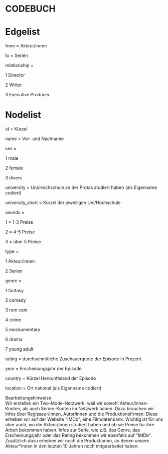 # CODEBUCH					
					
# Edgelist  	

from = Akteur/innen  

to = Serien 	

relationship =

1 Director 

2 Writer

3 Executive Producer


# Nodelist					
id = Kürzel	

name = Vor- und Nachname 

sex =

1 male 

2 female 

3 divers

university = Uni/Hochschule an der Protas studiert haben (als Eigenname codiert)

university_short = Kürzel der jeweiligen Uni/Hochschule

awards = 

1 = 1-3 Preise

2 = 4-5 Preise

3 = über 5 Preise


type =

1 Akteur/innen 

2 Serien	

genre = 

1 fantasy

2 comedy

3 rom com 

4 crime 

5 mockumentary

6 drama 

7 young adult		

rating = durchschnittliche Zuschauerquote der Episode in Prozent	

year = Erscheinungsjahr	der Episode

country = Kürzel Herkunftsland der Episode 

location = Ort national (als Eigenname codiert)

Bearbeitungshinweise					
Wir erstellen ein Two-Mode-Netzwerk, weil wir sowohl Akteur/innen-Knoten, als auch Serien-Knoten im Netzwerk haben. Dazu brauchen wir Infos über Regisseur/innen, Autor/innen und die Produktionsfirmen. Diese erheben wir auf der Website "IMDb", eine Filmdatenbank. Wichtig ist für uns aber auch, wo die Akteur/innen studiert haben und ob sie Preise für ihre Arbeit bekommen haben. Infos zur Serie, wie z.B. das Genre, das Erscheinungsjahr oder das Rating bekommen wir ebenfalls auf "IMDb".
Zusätzlich dazu erheben wir noch die Produktionen, an denen unsere Akteur*innen in den letzten 10 Jahren noch mitgearbeitet haben.
